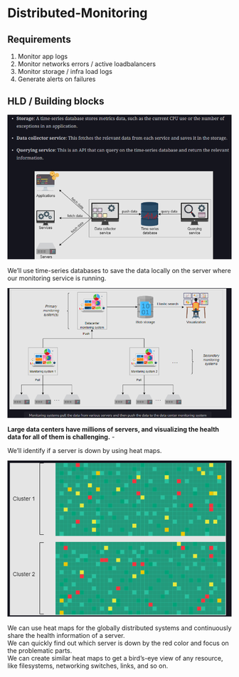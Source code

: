 # Distributed-Monitoring

## Requirements

1. Monitor app logs
2. Monitor networks errors / active loadbalancers
3. Monitor storage / infra load logs
4. Generate alerts on failures

## HLD / Building blocks

![alt text](PNG/dm1.PNG "Title")  

We’ll use time-series databases to save the data locally on the server where our monitoring service is running.  

![alt text](PNG/dm2.PNG "Title") 

**Large data centers have millions of servers, and visualizing the health data for all of them is challenging.** - 

We’ll identify if a server is down by using heat maps.  

![alt text](PNG/dm3.PNG "Title")   

We can use heat maps for the globally distributed systems and continuously share the health information of a server.  
We can quickly find out which server is down by the red color and focus on the problematic parts.  
We can create similar heat maps to get a bird’s-eye view of any resource, like filesystems, networking switches, links, and so on.  

